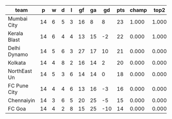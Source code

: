 |     team     | p  | w | d | l | gf | ga | gd  | pts | champ | top2  | top3  | top4  |  5-7  | bot4  | bot3  | bot2  |
|--------------|----|---|---|---|----|----|-----|-----|-------|-------|-------|-------|-------|-------|-------|-------|
| Mumbai City  | 14 | 6 | 5 | 3 | 16 |  8 |   8 |  23 | 1.000 | 1.000 | 1.000 | 1.000 | 0.000 | 0.000 | 0.000 | 0.000|
| Kerala Blast | 14 | 6 | 4 | 4 | 13 | 15 |  -2 |  22 | 0.000 | 1.000 | 1.000 | 1.000 | 0.000 | 0.000 | 0.000 | 0.000|
| Delhi Dynamo | 14 | 5 | 6 | 3 | 27 | 17 |  10 |  21 | 0.000 | 0.000 | 1.000 | 1.000 | 0.000 | 0.000 | 0.000 | 0.000|
| Kolkata      | 14 | 4 | 8 | 2 | 16 | 14 |   2 |  20 | 0.000 | 0.000 | 0.000 | 1.000 | 0.000 | 0.000 | 0.000 | 0.000|
| NorthEast Un | 14 | 5 | 3 | 6 | 14 | 14 |   0 |  18 | 0.000 | 0.000 | 0.000 | 0.000 | 1.000 | 1.000 | 0.000 | 0.000|
| FC Pune City | 14 | 4 | 4 | 6 | 13 | 16 |  -3 |  16 | 0.000 | 0.000 | 0.000 | 0.000 | 1.000 | 1.000 | 1.000 | 0.000|
| Chennaiyin   | 14 | 3 | 6 | 5 | 20 | 25 |  -5 |  15 | 0.000 | 0.000 | 0.000 | 0.000 | 1.000 | 1.000 | 1.000 | 1.000|
| FC Goa       | 14 | 4 | 2 | 8 | 15 | 25 | -10 |  14 | 0.000 | 0.000 | 0.000 | 0.000 | 0.000 | 1.000 | 1.000 | 1.000|
